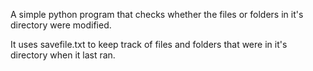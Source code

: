 A simple python program that checks whether the files or folders in it's directory were modified.

It uses savefile.txt to keep track of files and folders that were in it's directory when it last ran.
